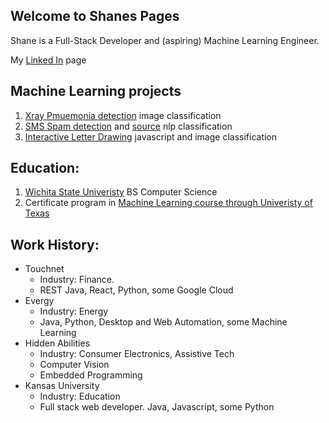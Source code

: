 ## Welcome to Shanes Pages

Shane is a Full-Stack Developer and (aspiring) Machine Learning Engineer.

My [Linked In](https://www.linkedin.com/in/shane-page-721a9021/) page

## Machine Learning projects

1. [Xray Pmuemonia detection](https://dev.to/shanecandoit/let-s-fight-pneumonia-with-free-compute-from-kaggle-3ebk) image classification
1. [SMS Spam detection](http://codecomposed.com:9090/) and [source](https://github.com/shanecandoit/sms_bayes) nlp classification
1. [Interactive Letter Drawing](https://hidden-abilites-ocr-demo.herokuapp.com/) javascript and image classification

## Education:
1. [Wichita State Univeristy](https://www.wichita.edu/) BS Computer Science
2. Certificate program in [Machine Learning course through Univeristy of Texas](http://www.mccombs.utexas.edu/execed/for-individuals/certificates/great-learning/)

## Work History:
- Touchnet
  - Industry: Finance.
  - REST Java, React, Python, some Google Cloud
- Evergy 
  -   Industry: Energy
  - Java, Python, Desktop and Web Automation, some Machine Learning
- Hidden Abilities
  - Industry: Consumer Electronics, Assistive Tech
  - Computer Vision
  - Embedded Programming 
- Kansas University
  - Industry: Education
  - Full stack web developer. Java, Javascript, some Python 
